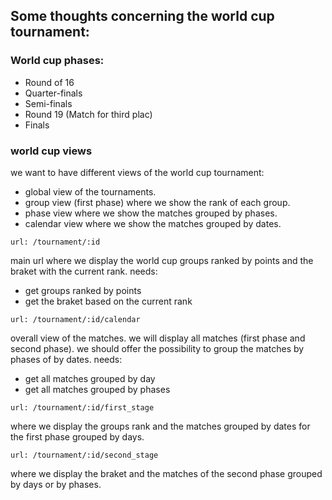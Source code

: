 ## Some thoughts concerning the world cup tournament:

### World cup phases:

* Round of 16
* Quarter-finals
* Semi-finals
* Round 19 (Match for third plac)
* Finals

### world cup views
we want to have different views of the world cup tournament:

* global view of the tournaments.
* group view (first phase) where we show the rank of each group.
* phase view where we show the matches grouped by phases.
* calendar view where we show the matches grouped by dates.


`url: /tournament/:id` 

main url where we display the world cup groups ranked by points and the braket with the current rank.
needs:
* get groups ranked by points
* get the braket based on the current rank

`url: /tournament/:id/calendar`

overall view of the matches. we will display all matches (first phase and second phase).
we should offer the possibility to group the matches by phases of by dates.
needs:
* get all matches grouped by day
* get all matches grouped by phases

`url: /tournament/:id/first_stage`

where we display the groups rank and the matches grouped by dates for the first phase grouped by days.

`url: /tournament/:id/second_stage`

where we display the braket and the matches of the second phase grouped by days or by phases.
